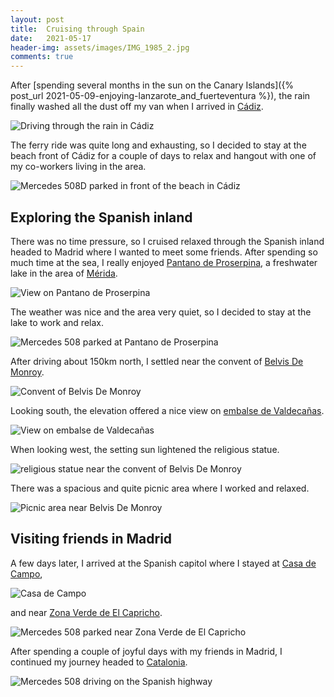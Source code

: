 ```yaml
---
layout: post
title:  Cruising through Spain
date:   2021-05-17
header-img: assets/images/IMG_1985_2.jpg
comments: true
---
```


After [spending several months in the sun on the Canary Islands]({% post_url 2021-05-09-enjoying-lanzarote_and_fuerteventura %}), the rain finally washed all the dust off my van when I arrived in [Cádiz](https://www.google.com/maps/place/C%C3%A1diz,+Spain).

![Driving through the rain in Cádiz](/assets/images/IMG_1966.jpg)

The ferry ride was quite long and exhausting, so I decided to stay at the beach front of Cádiz for a couple of days to relax and hangout with one of my co-workers living in the area.

![Mercedes 508D parked in front of the beach in Cádiz](/assets/images/IMG_1974_2.jpg)

## Exploring the Spanish inland

There was no time pressure, so I cruised relaxed through the Spanish inland headed to Madrid where I wanted to meet some friends. After spending so much time at the sea, I really enjoyed [Pantano de Proserpina](https://www.google.com/maps/place/Pantano+de+Proserpina/), a freshwater lake in the area of [Mérida](https://www.google.com/maps/place/06800+M%C3%A9rida,+Badajoz,+Spain).

![View on Pantano de Proserpina](/assets/images/IMG_1980.jpg)

The weather was nice and the area very quiet, so I decided to stay at the lake to work and relax.

![Mercedes 508 parked at Pantano de Proserpina](/assets/images/IMG_1985_2.jpg)

After driving about 150km north, I settled near the convent of [Belvis De Monroy](https://www.google.com/maps/place/10394+Belv%C3%ADs+de+Monroy,+C%C3%A1ceres,+Spain).

![Convent of Belvis De Monroy](/assets/images/IMG_1997.jpg)

Looking south, the elevation offered a nice view on [embalse de Valdecañas](https://www.google.com/maps/place/Embalse+de+Valdeca%C3%B1as/).

![View on embalse de Valdecañas](/assets/images/IMG_1996.jpg)

When looking west, the setting sun lightened the religious statue.

![religious statue near the convent of Belvis De Monroy](/assets/images/IMG_1998_2.jpg)

There was a spacious and quite picnic area where I worked and relaxed.

![Picnic area near Belvis De Monroy](/assets/images/IMG_1993.jpg)

## Visiting friends in Madrid

A few days later, I arrived at the Spanish capitol where I stayed at [Casa de Campo](https://www.google.com/maps/place/Casa+de+Campo,+Madrid,+Spain),

![Casa de Campo](/assets/images/IMG_2009.jpg)

and near [Zona Verde de El Capricho](https://www.google.com/maps/place/Zona+Verde+de+El+Capricho).

![Mercedes 508 parked near Zona Verde de El Capricho](/assets/images/IMG_2021.jpg)

After spending a couple of joyful days with my friends in Madrid, I continued my journey headed to [Catalonia](https://www.google.com/maps/place/Catalonia,+Spain/).

![Mercedes 508 driving on the Spanish highway](/assets/images/IMG_2022.jpg)